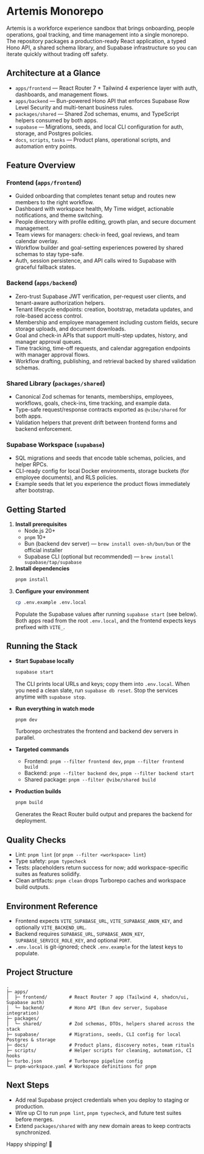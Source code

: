 # Artemis Monorepo

Artemis is a workforce experience sandbox that brings onboarding, people operations, goal tracking, and time management into a single monorepo. The repository packages a production-ready React application, a typed Hono API, a shared schema library, and Supabase infrastructure so you can iterate quickly without trading off safety.

## Architecture at a Glance

- `apps/frontend` — React Router 7 + Tailwind 4 experience layer with auth, dashboards, and management flows.
- `apps/backend` — Bun-powered Hono API that enforces Supabase Row Level Security and multi-tenant business rules.
- `packages/shared` — Shared Zod schemas, enums, and TypeScript helpers consumed by both apps.
- `supabase` — Migrations, seeds, and local CLI configuration for auth, storage, and Postgres policies.
- `docs`, `scripts`, `tasks` — Product plans, operational scripts, and automation entry points.

## Feature Overview

### Frontend (`apps/frontend`)
- Guided onboarding that completes tenant setup and routes new members to the right workflow.
- Dashboard with workspace health, My Time widget, actionable notifications, and theme switching.
- People directory with profile editing, growth plan, and secure document management.
- Team views for managers: check-in feed, goal reviews, and team calendar overlay.
- Workflow builder and goal-setting experiences powered by shared schemas to stay type-safe.
- Auth, session persistence, and API calls wired to Supabase with graceful fallback states.

### Backend (`apps/backend`)
- Zero-trust Supabase JWT verification, per-request user clients, and tenant-aware authorization helpers.
- Tenant lifecycle endpoints: creation, bootstrap, metadata updates, and role-based access control.
- Membership and employee management including custom fields, secure storage uploads, and document downloads.
- Goal and check-in APIs that support multi-step updates, history, and manager approval queues.
- Time tracking, time-off requests, and calendar aggregation endpoints with manager approval flows.
- Workflow drafting, publishing, and retrieval backed by shared validation schemas.

### Shared Library (`packages/shared`)
- Canonical Zod schemas for tenants, memberships, employees, workflows, goals, check-ins, time tracking, and example data.
- Type-safe request/response contracts exported as `@vibe/shared` for both apps.
- Validation helpers that prevent drift between frontend forms and backend enforcement.

### Supabase Workspace (`supabase`)
- SQL migrations and seeds that encode table schemas, policies, and helper RPCs.
- CLI-ready config for local Docker environments, storage buckets (for employee documents), and RLS policies.
- Example seeds that let you experience the product flows immediately after bootstrap.

## Getting Started

1. **Install prerequisites**
   - Node.js 20+
   - `pnpm` 10+
   - Bun (backend dev server) — `brew install oven-sh/bun/bun` or the official installer
   - Supabase CLI (optional but recommended) — `brew install supabase/tap/supabase`
2. **Install dependencies**
   ```bash
   pnpm install
   ```
3. **Configure your environment**
   ```bash
   cp .env.example .env.local
   ```
   Populate the Supabase values after running `supabase start` (see below). Both apps read from the root `.env.local`, and the frontend expects keys prefixed with `VITE_`.

## Running the Stack

- **Start Supabase locally**
  ```bash
  supabase start
  ```
  The CLI prints local URLs and keys; copy them into `.env.local`. When you need a clean slate, run `supabase db reset`. Stop the services anytime with `supabase stop`.

- **Run everything in watch mode**
  ```bash
  pnpm dev
  ```
  Turborepo orchestrates the frontend and backend dev servers in parallel.

- **Targeted commands**
  - Frontend: `pnpm --filter frontend dev`, `pnpm --filter frontend build`
  - Backend: `pnpm --filter backend dev`, `pnpm --filter backend start`
  - Shared package: `pnpm --filter @vibe/shared build`

- **Production builds**
  ```bash
  pnpm build
  ```
  Generates the React Router build output and prepares the backend for deployment.

## Quality Checks

- Lint: `pnpm lint` (or `pnpm --filter <workspace> lint`)
- Type safety: `pnpm typecheck`
- Tests: placeholders return success for now; add workspace-specific suites as features solidify.
- Clean artifacts: `pnpm clean` drops Turborepo caches and workspace build outputs.

## Environment Reference

- Frontend expects `VITE_SUPABASE_URL`, `VITE_SUPABASE_ANON_KEY`, and optionally `VITE_BACKEND_URL`.
- Backend requires `SUPABASE_URL`, `SUPABASE_ANON_KEY`, `SUPABASE_SERVICE_ROLE_KEY`, and optional `PORT`.
- `.env.local` is git-ignored; check `.env.example` for the latest keys to populate.

## Project Structure

```
.
├─ apps/
│  ├─ frontend/        # React Router 7 app (Tailwind 4, shadcn/ui, Supabase auth)
│  └─ backend/         # Hono API (Bun dev server, Supabase integration)
├─ packages/
│  └─ shared/          # Zod schemas, DTOs, helpers shared across the stack
├─ supabase/           # Migrations, seeds, CLI config for local Postgres & storage
├─ docs/               # Product plans, discovery notes, team rituals
├─ scripts/            # Helper scripts for cleaning, automation, CI hooks
├─ turbo.json          # Turborepo pipeline config
└─ pnpm-workspace.yaml # Workspace definitions for pnpm
```

## Next Steps

- Add real Supabase project credentials when you deploy to staging or production.
- Wire up CI to run `pnpm lint`, `pnpm typecheck`, and future test suites before merges.
- Extend `packages/shared` with any new domain areas to keep contracts synchronized.

Happy shipping! 🎯
